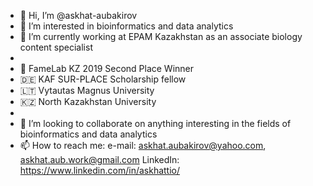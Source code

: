 - 👋 Hi, I’m @askhat-aubakirov
- 👀 I’m interested in bioinformatics and data analytics
- 🌱 I’m currently working at EPAM Kazakhstan as an associate biology content specialist
- 
- 🥈 FameLab KZ 2019 Second Place Winner
- 🇩🇪 KAF SUR-PLACE Scholarship fellow
- 🇱🇹 Vytautas Magnus University
- 🇰🇿 North Kazakhstan University
- 
- 💞️ I’m looking to collaborate on anything interesting in the fields of bioinformatics and data analytics
- 📫 How to reach me: 
  e-mail: askhat.aubakirov@yahoo.com, askhat.aub.work@gmail.com
  LinkedIn: https://www.linkedin.com/in/askhattio/ 


<!---
askhat-aubakirov/askhat-aubakirov is a ✨ special ✨ repository because its `README.md` (this file) appears on your GitHub profile.
You can click the Preview link to take a look at your changes.
--->
